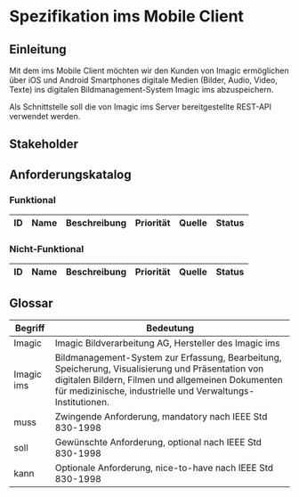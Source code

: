 # Spezifikation ims Mobile Client

## Einleitung
Mit dem ims Mobile Client möchten wir den Kunden von Imagic ermöglichen über iOS und Android Smartphones digitale Medien (Bilder, Audio, Video, Texte) ins digitalen Bildmanagement-System Imagic ims abzuspeichern.

Als Schnittstelle soll die von Imagic ims Server bereitgestellte REST-API verwendet werden.

## Stakeholder


## Anforderungskatalog
### Funktional
ID   | Name | Beschreibung | Priorität | Quelle      | Status
---- | ---- | ------------ | --------- | ----------- | ------


### Nicht-Funktional
ID   | Name | Beschreibung | Priorität | Quelle      | Status
---- | ---- | ------------ | --------- | ----------- | ------


## Glossar

Begriff | Bedeutung
------- | ---------
Imagic | Imagic Bildverarbeitung AG, Hersteller des Imagic ims
Imagic ims | Bildmanagement-System zur Erfassung, Bearbeitung, Speicherung, Visualisierung und Präsentation von digitalen Bildern, Filmen und allgemeinen Dokumenten für medizinische, industrielle und Verwaltungs-Institutionen.
muss | Zwingende Anforderung, mandatory nach IEEE Std 830-1998
soll | Gewünschte Anforderung, optional nach IEEE Std 830-1998
kann | Optionale Anforderung, nice-to-have nach IEEE Std 830-1998
